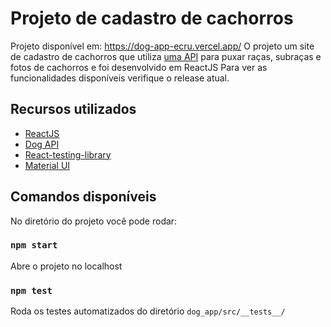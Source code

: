 # Projeto de cadastro de cachorros

Projeto disponível em: https://dog-app-ecru.vercel.app/
O projeto  um site de cadastro de cachorros que utiliza [uma API](https://dog.ceo/dog-api/) para puxar raças, subraças e fotos de cachorros 
e foi desenvolvido em ReactJS
Para ver as funcionalidades disponíveis verifique o release atual.

## Recursos utilizados

* [ReactJS](https://pt-br.reactjs.org/)
* [Dog API](https://dog.ceo/dog-api/)
* [React-testing-library](https://testing-library.com/docs/react-testing-library/intro)
* [Material UI](https://material-ui.com/pt/)

## Comandos disponíveis

No diretório do projeto você pode rodar:

### `npm start`

Abre o projeto no localhost

### `npm test`

Roda os testes automatizados do diretório `dog_app/src/__tests__/`
